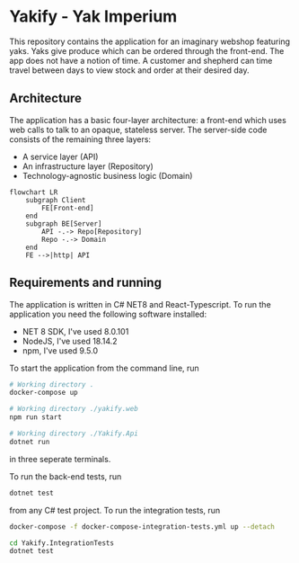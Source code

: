 # Yakify - Yak Imperium

This repository contains the application for an imaginary webshop featuring yaks. Yaks give produce which can be ordered through the front-end. The app does not have a notion of time. A customer and shepherd can time travel between days to view stock and order at their desired day.

## Architecture

The application has a basic four-layer architecture: a front-end which uses web calls to talk to an opaque, stateless server. The server-side code consists of the remaining three layers:

- A service layer (API)
- An infrastructure layer (Repository)
- Technology-agnostic business logic (Domain)

```mermaid
flowchart LR
    subgraph Client
        FE[Front-end]
    end
    subgraph BE[Server]
        API -.-> Repo[Repository]
        Repo -.-> Domain
    end
    FE -->|http| API
```

## Requirements and running

The application is written in C# NET8 and React-Typescript. To run the application you need the following software installed:

- NET 8 SDK, I've used 8.0.101
- NodeJS, I've used 18.14.2
- npm, I've used 9.5.0

To start the application from the command line, run

```bash
# Working directory .
docker-compose up

# Working directory ./yakify.web
npm run start

# Working directory ./Yakify.Api
dotnet run
```

in three seperate terminals.

To run the back-end tests, run

```bash
dotnet test
```

from any C# test project. To run the integration tests, run

```bash
docker-compose -f docker-compose-integration-tests.yml up --detach

cd Yakify.IntegrationTests
dotnet test
```